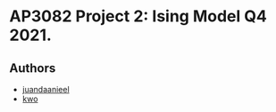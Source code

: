 # AP3082 Project 2: Ising Model Q4 2021.
## Authors
* [juandaanieel](https://gitlab.kwant-project.org/juandaanieel)  
* [kwo](https://gitlab.kwant-project.org/kwo)  
